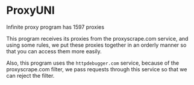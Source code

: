 # ProxyUNI
Infinite proxy program has 1597 proxies

This program receives its proxies from the proxyscrape.com service, and using some rules, we put these proxies together in an orderly manner so that you can access them more easily.

Also, this program uses the `httpdebugger.com` service, because of the proxyscrape.com filter, we pass requests through this service so that we can reject the filter.
